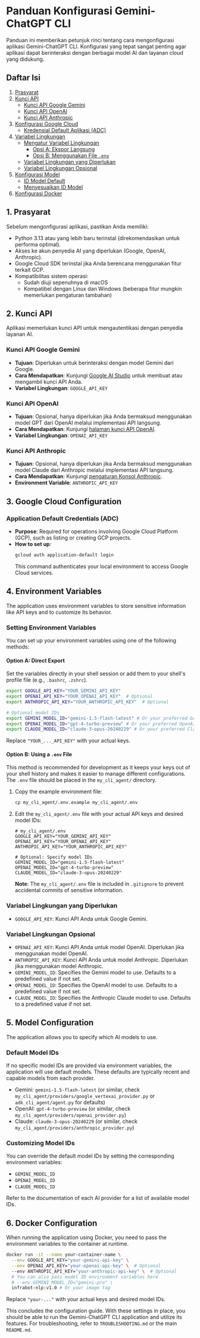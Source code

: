 # Panduan Konfigurasi Gemini-ChatGPT CLI

Panduan ini memberikan petunjuk rinci tentang cara mengonfigurasi aplikasi Gemini-ChatGPT CLI. Konfigurasi yang tepat sangat penting agar aplikasi dapat berinteraksi dengan berbagai model AI dan layanan cloud yang didukung.

## Daftar Isi

1.  [Prasyarat](#prasyarat)
2.  [Kunci API](#kunci-api)
    *   [Kunci API Google Gemini](#kunci-api-google-gemini)
    *   [Kunci API OpenAI](#kunci-api-openai)
    *   [Kunci API Anthropic](#kunci-api-anthropic)
3.  [Konfigurasi Google Cloud](#konfigurasi-google-cloud)
    *   [Kredensial Default Aplikasi (ADC)](#kredensial-default-aplikasi-adc)
4.  [Variabel Lingkungan](#variabel-lingkungan)
    *   [Mengatur Variabel Lingkungan](#mengatur-variabel-lingkungan)
        *   [Opsi A: Ekspor Langsung](#opsi-a-ekspor-langsung)
        *   [Opsi B: Menggunakan File `.env`](#opsi-b-menggunakan-file-env)
    *   [Variabel Lingkungan yang Diperlukan](#variabel-lingkungan-yang-diperlukan)
    *   [Variabel Lingkungan Opsional](#variabel-lingkungan-opsional)
5.  [Konfigurasi Model](#konfigurasi-model)
    *   [ID Model Default](#id-model-default)
    *   [Menyesuaikan ID Model](#menyesuaikan-id-model)
6.  [Konfigurasi Docker](#konfigurasi-docker)

## 1. Prasyarat

Sebelum mengonfigurasi aplikasi, pastikan Anda memiliki:
*   Python 3.13 atau yang lebih baru terinstal (direkomendasikan untuk performa optimal).
*   Akses ke akun penyedia AI yang diperlukan (Google, OpenAI, Anthropic).
*   Google Cloud SDK terinstal jika Anda berencana menggunakan fitur terkait GCP.
*   Kompatibilitas sistem operasi:
    * Sudah diuji sepenuhnya di macOS
    * Kompatibel dengan Linux dan Windows (beberapa fitur mungkin memerlukan pengaturan tambahan)

## 2. Kunci API

Aplikasi memerlukan kunci API untuk mengautentikasi dengan penyedia layanan AI.

### Kunci API Google Gemini
*   **Tujuan**: Diperlukan untuk berinteraksi dengan model Gemini dari Google.
*   **Cara Mendapatkan**: Kunjungi [Google AI Studio](https://makersuite.google.com/app/apikey) untuk membuat atau mengambil kunci API Anda.
*   **Variabel Lingkungan**: `GOOGLE_API_KEY`

### Kunci API OpenAI
*   **Tujuan**: Opsional, hanya diperlukan jika Anda bermaksud menggunakan model GPT dari OpenAI melalui implementasi API langsung.
*   **Cara Mendapatkan**: Kunjungi [halaman kunci API OpenAI](https://platform.openai.com/api-keys).
*   **Variabel Lingkungan**: `OPENAI_API_KEY`

### Kunci API Anthropic
*   **Tujuan**: Opsional, hanya diperlukan jika Anda bermaksud menggunakan model Claude dari Anthropic melalui implementasi API langsung.
*   **Cara Mendapatkan**: Kunjungi [pengaturan Konsol Anthropic](https://console.anthropic.com/settings/keys).
*   **Environment Variable**: `ANTHROPIC_API_KEY`

## 3. Google Cloud Configuration

### Application Default Credentials (ADC)
*   **Purpose**: Required for operations involving Google Cloud Platform (GCP), such as listing or creating GCP projects.
*   **How to set up**:
    ```bash
    gcloud auth application-default login
    ```
    This command authenticates your local environment to access Google Cloud services.

## 4. Environment Variables

The application uses environment variables to store sensitive information like API keys and to customize its behavior.

### Setting Environment Variables

You can set up your environment variables using one of the following methods:

#### Option A: Direct Export
Set the variables directly in your shell session or add them to your shell's profile file (e.g., `.bashrc`, `.zshrc`).

```bash
export GOOGLE_API_KEY="YOUR_GEMINI_API_KEY"
export OPENAI_API_KEY="YOUR_OPENAI_API_KEY"  # Optional
export ANTHROPIC_API_KEY="YOUR_ANTHROPIC_API_KEY"  # Optional

# Optional model IDs
export GEMINI_MODEL_ID="gemini-1.5-flash-latest" # Or your preferred Gemini model
export OPENAI_MODEL_ID="gpt-4-turbo-preview" # Or your preferred OpenAI model
export CLAUDE_MODEL_ID="claude-3-opus-20240229" # Or your preferred Claude model
```
Replace `"YOUR_..._API_KEY"` with your actual keys.

#### Option B: Using a `.env` File
This method is recommended for development as it keeps your keys out of your shell history and makes it easier to manage different configurations. The `.env` file should be placed in the `my_cli_agent/` directory.

1.  Copy the example environment file:
    ```bash
    cp my_cli_agent/.env.example my_cli_agent/.env
    ```
2.  Edit the `my_cli_agent/.env` file with your actual API keys and desired model IDs:
    ```dotenv
    # my_cli_agent/.env
    GOOGLE_API_KEY="YOUR_GEMINI_API_KEY"
    OPENAI_API_KEY="YOUR_OPENAI_API_KEY"
    ANTHROPIC_API_KEY="YOUR_ANTHROPIC_API_KEY"

    # Optional: Specify model IDs
    GEMINI_MODEL_ID="gemini-1.5-flash-latest"
    OPENAI_MODEL_ID="gpt-4-turbo-preview"
    CLAUDE_MODEL_ID="claude-3-opus-20240229"
    ```
    **Note**: The `my_cli_agent/.env` file is included in `.gitignore` to prevent accidental commits of sensitive information.

### Variabel Lingkungan yang Diperlukan
*   `GOOGLE_API_KEY`: Kunci API Anda untuk Google Gemini.

### Variabel Lingkungan Opsional
*   `OPENAI_API_KEY`: Kunci API Anda untuk model OpenAI. Diperlukan jika menggunakan model OpenAI.
*   `ANTHROPIC_API_KEY`: Kunci API Anda untuk model Anthropic. Diperlukan jika menggunakan model Anthropic.
*   `GEMINI_MODEL_ID`: Specifies the Gemini model to use. Defaults to a predefined value if not set.
*   `OPENAI_MODEL_ID`: Specifies the OpenAI model to use. Defaults to a predefined value if not set.
*   `CLAUDE_MODEL_ID`: Specifies the Anthropic Claude model to use. Defaults to a predefined value if not set.

## 5. Model Configuration

The application allows you to specify which AI models to use.

### Default Model IDs
If no specific model IDs are provided via environment variables, the application will use default models. These defaults are typically recent and capable models from each provider.
*   Gemini: `gemini-1.5-flash-latest` (or similar, check `my_cli_agent/providers/google_vertexai_provider.py` or `adk_cli_agent/agent.py` for defaults)
*   OpenAI: `gpt-4-turbo-preview` (or similar, check `my_cli_agent/providers/openai_provider.py`)
*   Claude: `claude-3-opus-20240229` (or similar, check `my_cli_agent/providers/anthropic_provider.py`)

### Customizing Model IDs
You can override the default model IDs by setting the corresponding environment variables:
*   `GEMINI_MODEL_ID`
*   `OPENAI_MODEL_ID`
*   `CLAUDE_MODEL_ID`

Refer to the documentation of each AI provider for a list of available model IDs.

## 6. Docker Configuration

When running the application using Docker, you need to pass the environment variables to the container at runtime.

```bash
docker run -it --name your-container-name \
  --env GOOGLE_API_KEY="your-gemini-api-key" \
  --env OPENAI_API_KEY="your-openai-api-key" \  # Optional
  --env ANTHROPIC_API_KEY="your-anthropic-api-key" \  # Optional
  # You can also pass model ID environment variables here
  # --env GEMINI_MODEL_ID="gemini-pro" \
  infrabot-nlp:v1.0 # Or your image tag
```

Replace `"your-..."` with your actual keys and desired model IDs.

This concludes the configuration guide. With these settings in place, you should be able to run the Gemini-ChatGPT CLI application and utilize its features. For troubleshooting, refer to `TROUBLESHOOTING.md` or the main `README.md`.